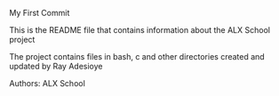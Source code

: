 My First Commit

This is the README file that contains information about the ALX School project

The project contains files in bash, c and other directories created and updated by Ray Adesioye 

Authors: ALX School
